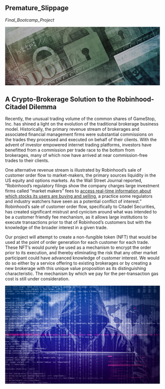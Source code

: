## Premature_Slippage
*Final_Bootcamp_Project*




![Image3](Images/Image_3.png)




## A Crypto-Brokerage Solution to the Robinhood-Citadel Dilemma

Recently, the unusual trading volume of the common shares of GameStop, Inc. has shined a light on the evolution of the traditional brokerage business model. Historically, the primary revenue stream of brokerages and associated financial management firms were substantial commissions on the trades they processed and executed on behalf of their clients. With the advent of investor empowered internet trading platforms, investors have benefitted from a commission per trade race to the bottom from brokerages, many of which now have arrived at near commission-free trades to their clients. 

One alternative revenue stream is illustrated by Robinhood’s sale of customer order flow to market-makers, the primary sources liquidity in the US equity and options markets. As the Wall Street Journal reported, “Robinhood’s regulatory filings show the company charges large investment firms called “market makers” fees to [access real-time information about which stocks its users are buying and selling](https://www.washingtonpost.com/business/2021/01/29/robinhood-citadel-gamestop-reddit/), a practice some regulators and industry watchers have seen as a potential conflict of interest.” Robinhood’s sale of customer order flow, specifically to Citadel Securities, has created significant mistrust and cynicism around what was intended to be a customer friendly fee mechanism, as it allows large institutions to execute transactions prior to that of Robinhood’s customers but with the knowledge of the broader interest in a given trade.

Our project will attempt to create a non-fungible token (NFT) that would be used at the point of order generation for each customer for each trade. These NFT’s would purely be used as a mechanism to encrypt the order prior to its execution, and thereby eliminating the risk that any other market participant could have advanced knowledge of customer interest. We would do so either by a service offering to existing brokerages or by creating a new brokerage with this unique value proposition as its distinguishing characteristic. The mechanism by which we pay for the per-transaction gas cost is still under consideration.



![Image1](Images/Image_1.png)
